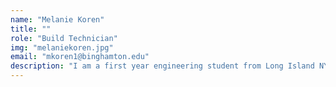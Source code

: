 ```yaml
---
name: "Melanie Koren"
title: ""
role: "Build Technician"
img: "melaniekoren.jpg"
email: "mkoren1@binghamton.edu"
description: "I am a first year engineering student from Long Island NY. I am planning to major in computer engineering. I have 7 years of robotics experience prior to WCRL and have gone to the VEX Worlds competition twice. "
---
```

